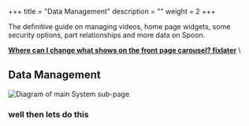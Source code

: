 +++
title = "Data Management"
description = ""
weight = 2
+++
 
 The definitive guide on managing videos, home page widgets, some security options, part relationships and more data on Spoon. 

[__Where can I change what shows on the front page carousel? fixlater__](#gothere)   \

 <!--more-->

## Data Management
 ![Diagram of main System sub-page](/images/AppAdmin/SystemMapping.png)
### well then lets do this